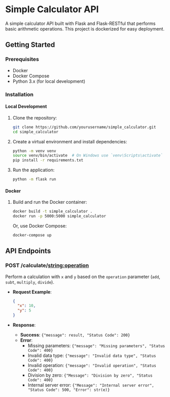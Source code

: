 # Simple Calculator API

A simple calculator API built with Flask and Flask-RESTful that performs basic arithmetic operations. This project is dockerized for easy deployment.

## Getting Started

### Prerequisites

- Docker
- Docker Compose
- Python 3.x (for local development)

### Installation

#### Local Development

1. Clone the repository:
    ```bash
    git clone https://github.com/yourusername/simple_calculator.git
    cd simple_calculator
    ```

2. Create a virtual environment and install dependencies:
    ```bash
    python -m venv venv
    source venv/bin/activate  # On Windows use `venv\Scripts\activate`
    pip install -r requirements.txt
    ```

3. Run the application:
    ```bash
    python -m flask run
    ```

#### Docker

1. Build and run the Docker container:
    ```bash
    docker build -t simple_calculator .
    docker run -p 5000:5000 simple_calculator
    ```

   Or, use Docker Compose:
    ```bash
    docker-compose up
    ```

## API Endpoints

### POST /calculate/<string:operation>

Perform a calculation with `x` and `y` based on the `operation` parameter (`add`, `subt`, `multiply`, `divide`).

- **Request Example**:
    ```json
    {
      "x": 10,
      "y": 5
    }
    ```

- **Response**:
  - **Success**: `{"message": result, "Status Code": 200}`
  - **Error**:
    - Missing parameters: `{"message": "Missing parameters", "Status Code": 400}`
    - Invalid data type: `{"message": "Invalid data type", "Status Code": 400}`
    - Invalid operation: `{"message": "Invalid operation", "Status Code": 400}`
    - Division by zero: `{"Message": "Division by zero", "Status Code": 400}`
    - Internal server error: `{"Message": "Internal server error", "Status Code": 500, "Error": str(e)}`
